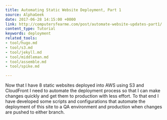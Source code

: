 ```yaml
---
title: Automating Static Website Deployment, Part 1
source: AlphaGeek
date: 2017-06-28 14:15:00 +0000
link: http://computersfearme.com/post/automate-website-updates-part1/
content_type: Tutorial
keywords: deployment
related_tools:
- tool/hugo.md
- tool/s3.md
- tool/jekyll.md
- tool/middleman.md
- tool/assemble.md
- tool/spike.md

---
```

Now that I have 8 static websites deployed into AWS using S3 and CloudFront I need to automate the deployment process so that I can make changes quickly and get them to production with less effort. To that end I have developed some scripts and configurations that automate the deployment of this site to a QA environment and production when changes are pushed to either branch.
